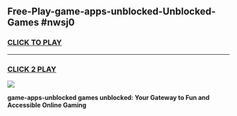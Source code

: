 
## Free-Play-game-apps-unblocked-Unblocked-Games #nwsj0
<h3>
<a href="https://news.freeplayer.one?title=game-apps-unblocked&ref=8M">CLICK TO PLAY</a></h3>
<hr>

<h3>
<a href="https://news.freeplayer.one?title=game-apps-unblocked&ref=8M">CLICK 2 PLAY</a>
  
</h3>

<a href="https://news.freeplayer.one?title=game-apps-unblocked&ref=8M"><img src="https://clearcache.store/games.png"></a>


**game-apps-unblocked games unblocked: Your Gateway to Fun and Accessible Online Gaming**
